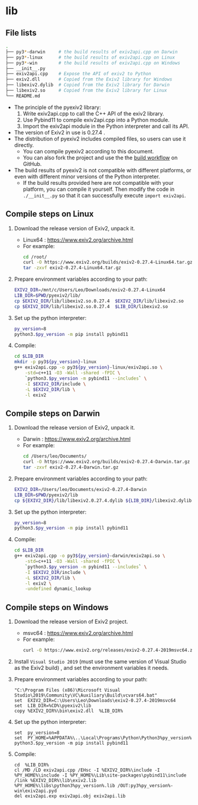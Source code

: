# lib

## File lists

```sh
.
├── py3*-darwin     # the build results of exiv2api.cpp on Darwin
├── py3*-linux      # the build results of exiv2api.cpp on Linux
├── py3*-win        # the build results of exiv2api.cpp on Windows
├── __init__.py
├── exiv2api.cpp    # Expose the API of exiv2 to Python
├── exiv2.dll       # Copied from the Exiv2 library for Windows
├── libexiv2.dylib  # Copied from the Exiv2 library for Darwin
├── libexiv2.so     # Copied from the Exiv2 library for Linux
└── README.md
```
- The principle of the pyexiv2 library:
  1. Write exiv2api.cpp to call the C++ API of the exiv2 library.
  2. Use Pybind11 to compile exiv2api.cpp into a Python module.
  3. Import the exiv2api module in the Python interpreter and call its API.
- The version of Exiv2 in use is 0.27.4 .
- The distribution of pyexiv2 includes compiled files, so users can use it directly.
  - You can compile pyexiv2 according to this document.
  - You can also fork the project and use the the [build workflow](../../.github/workflows/build.yml) on GitHub.
- The build results of pyexiv2 is not compatible with different platforms, or even with different minor versions of the Python interpreter.
  - If the build results provided here are not compatible with your platform, you can compile it yourself. Then modify the code in `./__init__.py` so that it can successfully execute `import exiv2api`.

## Compile steps on Linux

1. Download the release version of Exiv2, unpack it.
    - Linux64 : <https://www.exiv2.org/archive.html>
    - For example:
        ```sh
        cd /root/
        curl -O https://www.exiv2.org/builds/exiv2-0.27.4-Linux64.tar.gz
        tar -zxvf exiv2-0.27.4-Linux64.tar.gz
        ```

2. Prepare environment variables according to your path:
    ```sh
    EXIV2_DIR=/mnt/c/Users/Leo/Downloads/exiv2-0.27.4-Linux64
    LIB_DIR=$PWD/pyexiv2/lib/
    cp $EXIV2_DIR/lib/libexiv2.so.0.27.4  $EXIV2_DIR/lib/libexiv2.so
    cp $EXIV2_DIR/lib/libexiv2.so.0.27.4  $LIB_DIR/libexiv2.so
    ```

3. Set up the python interpreter:
    ```sh
    py_version=8
    python3.$py_version -m pip install pybind11
    ```

4. Compile:
    ```sh
    cd $LIB_DIR
    mkdir -p py3${py_version}-linux
    g++ exiv2api.cpp -o py3${py_version}-linux/exiv2api.so \
        -std=c++11 -O3 -Wall -shared -fPIC \
        `python3.$py_version -m pybind11 --includes` \
        -I $EXIV2_DIR/include \
        -L $EXIV2_DIR/lib \
        -l exiv2
    ```

## Compile steps on Darwin

1. Download the release version of Exiv2, unpack it.
    - Darwin : <https://www.exiv2.org/archive.html>
    - For example:
        ```sh
        cd /Users/leo/Documents/
        curl -O https://www.exiv2.org/builds/exiv2-0.27.4-Darwin.tar.gz
        tar -zxvf exiv2-0.27.4-Darwin.tar.gz
        ```

2. Prepare environment variables according to your path:
    ```sh
    EXIV2_DIR=/Users/leo/Documents/exiv2-0.27.4-Darwin
    LIB_DIR=$PWD/pyexiv2/lib
    cp ${EXIV2_DIR}/lib/libexiv2.0.27.4.dylib ${LIB_DIR}/libexiv2.dylib
    ```

3. Set up the python interpreter:
    ```sh
    py_version=8
    python3.$py_version -m pip install pybind11
    ```

4. Compile:
    ```sh
    cd $LIB_DIR
    g++ exiv2api.cpp -o py3${py_version}-darwin/exiv2api.so \
        -std=c++11 -O3 -Wall -shared -fPIC \
        `python3.$py_version -m pybind11 --includes` \
        -I $EXIV2_DIR/include \
        -L $EXIV2_DIR/lib \
        -l exiv2 \
        -undefined dynamic_lookup
    ```

## Compile steps on Windows

1. Download the release version of Exiv2 project.
    - msvc64 : <https://www.exiv2.org/archive.html>
    - For example:
        ```sh
        curl -O https://www.exiv2.org/releases/exiv2-0.27.4-2019msvc64.zip
        ```

2. Install `Visual Studio 2019` (must use the same version of Visual Studio as the Exiv2 build) , and set the environment variables it needs.

3. Prepare environment variables according to your path:
    ```batch
    "C:\Program Files (x86)\Microsoft Visual Studio\2019\Community\VC\Auxiliary\Build\vcvars64.bat"
    set  EXIV2_DIR=C:\Users\Leo\Downloads\exiv2-0.27.4-2019msvc64
    set  LIB_DIR=%CD%\pyexiv2\lib
    copy %EXIV2_DIR%\bin\exiv2.dll  %LIB_DIR%
    ```

4. Set up the python interpreter:
    ```batch
    set  py_version=8
    set  PY_HOME=%APPDATA%\..\Local\Programs\Python\Python3%py_version%
    python3.$py_version -m pip install pybind11
    ```

5. Compile:
    ```batch
    cd  %LIB_DIR%
    cl /MD /LD exiv2api.cpp /EHsc -I %EXIV2_DIR%\include -I %PY_HOME%\include -I %PY_HOME%\Lib\site-packages\pybind11\include /link %EXIV2_DIR%\lib\exiv2.lib %PY_HOME%\libs\python3%py_version%.lib /OUT:py3%py_version%-win\exiv2api.pyd
    del exiv2api.exp exiv2api.obj exiv2api.lib
    ```
